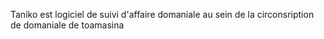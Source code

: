 Taniko est logiciel de suivi d'affaire domaniale au sein de la circonsription de domaniale de toamasina
